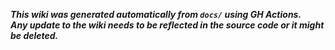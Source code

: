 ***This wiki was generated automatically from `docs/` using GH Actions.***\
***Any update to the wiki needs to be reflected in the source code or it might be deleted.***
